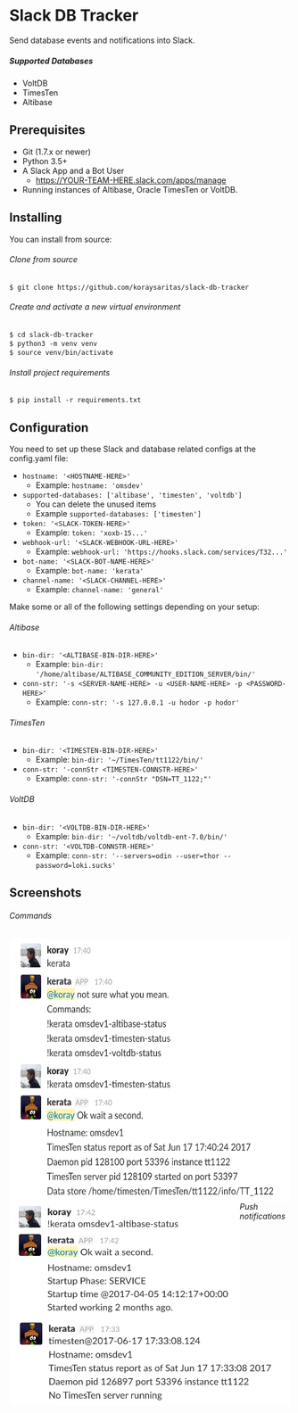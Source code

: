 # Slack DB Tracker
Send database events and notifications into Slack.


##### Supported Databases
- VoltDB
- TimesTen
- Altibase

## Prerequisites

- Git (1.7.x or newer)
- Python 3.5+
- A Slack App and a Bot User
  - https://YOUR-TEAM-HERE.slack.com/apps/manage
- Running instances of Altibase, Oracle TimesTen or VoltDB.


## Installing
You can install from source:

###### Clone from source
    $ git clone https://github.com/koraysaritas/slack-db-tracker

###### Create and activate a new virtual environment
    $ cd slack-db-tracker
    $ python3 -m venv venv
    $ source venv/bin/activate

###### Install project requirements
    $ pip install -r requirements.txt

## Configuration
You need to set up these Slack and database related configs at the config.yaml file:

- ``hostname: '<HOSTNAME-HERE>'``
  - Example: ``hostname: 'omsdev'``
- ``supported-databases: ['altibase', 'timesten', 'voltdb']``
  - You can delete the unused items
  - Example ``supported-databases: ['timesten']``
- ``token: '<SLACK-TOKEN-HERE>'``
  - Example: ``token: 'xoxb-15...'``
- ``webhook-url: '<SLACK-WEBHOOK-URL-HERE>'``
  - Example: ``webhook-url: 'https://hooks.slack.com/services/T32...'``
- ``bot-name: '<SLACK-BOT-NAME-HERE>'``
  - Example: ``bot-name: 'kerata'``
- ``channel-name: '<SLACK-CHANNEL-HERE>'``
  - Example: ``channel-name: 'general'``

Make some or all of the following settings depending on your setup:
###### Altibase
- ``bin-dir: '<ALTIBASE-BIN-DIR-HERE>'``
  - Example: ``bin-dir: '/home/altibase/ALTIBASE_COMMUNITY_EDITION_SERVER/bin/'``
- ``conn-str: '-s <SERVER-NAME-HERE> -u <USER-NAME-HERE> -p <PASSWORD-HERE>'``
  - Example: ``conn-str: '-s 127.0.0.1 -u hodor -p hodor'``

###### TimesTen
- ``bin-dir: '<TIMESTEN-BIN-DIR-HERE>'``
  - Example: ``bin-dir: '~/TimesTen/tt1122/bin/'``
- ``conn-str: '-connStr <TIMESTEN-CONNSTR-HERE>'``
  - Example: ``conn-str: '-connStr "DSN=TT_1122;"'``

###### VoltDB
- ``bin-dir: '<VOLTDB-BIN-DIR-HERE>'``
  - Example: ``bin-dir: '~/voltdb/voltdb-ent-7.0/bin/'``
- ``conn-str: '<VOLTDB-CONNSTR-HERE>'``
  - Example: ``conn-str: '--servers=odin --user=thor --password=loki.sucks'``

## Screenshots

###### Commands

<img src="https://github.com/koraysaritas/slack-db-tracker/blob/master/screenshots/01.png" align="left" width="529" height="473"/>

##

<img src="https://github.com/koraysaritas/slack-db-tracker/blob/master/screenshots/03.png" align="left" width="413" height="211"/>

###### Push notifications
##

<img src="https://github.com/koraysaritas/slack-db-tracker/blob/master/screenshots/02.png" align="left" width="505" height="155"/>
